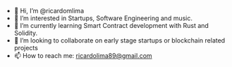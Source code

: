 - 👋 Hi, I’m @ricardomlima
- 👀 I’m interested in Startups, Software Engineering and music.
- 🌱 I’m currently learning Smart Contract development with Rust and Solidity.
- 💞️ I’m looking to collaborate on early stage startups or blockchain related projects
- 📫 How to reach me: ricardolima89@gmail.com

<!---
ricardomlima/ricardomlima is a ✨ special ✨ repository because its `README.md` (this file) appears on your GitHub profile.
You can click the Preview link to take a look at your changes.
--->
